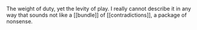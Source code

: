 The weight of duty, yet the levity of play. I really cannot describe it in any way that sounds not like a [[bundle]] of [[contradictions]], a package of nonsense. 
